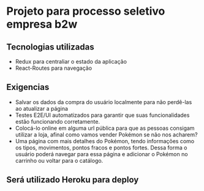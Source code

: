 # Projeto para processo seletivo empresa b2w 

## Tecnologias utilizadas 

* Redux para centraliar o estado da aplicação 
* React-Routes para navegação 



## Exigencias

* Salvar os dados da compra do usuário localmente para não perdê-las ao atualizar a página
* Testes E2E/UI automatizados para garantir que suas funcionalidades estão funcionando corretamente.
* Colocá-lo online em alguma url pública para que as pessoas consigam utilizar a loja, afinal como vamos vender Pokémon se não nos acharem?
* Uma página com mais detalhes do Pokémon, tendo informações como os tipos, movimentos, pontos fracos e pontos fortes. Dessa forma o usuário poderá navegar para essa página e adicionar o Pokémon no carrinho ou voltar para o catálogo.

## Será utilizado Heroku para deploy

